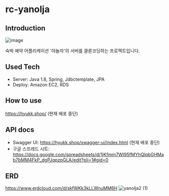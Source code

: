 # rc-yanolja
## Introduction
![image](https://user-images.githubusercontent.com/104749551/218649678-63ef225d-1413-4e0d-9456-23734a803217.png)

숙박 예약 어플리케이션 '야놀자'의 서버를 클론코딩하는 프로젝트입니다.
## Used Tech
- Server: Java 1.8, Spring, Jdbctemplate, JPA 
- Deploy: Amazon EC2, RDS

## How to use
https://hyukk.shop/ (현재 배포 중단)

## API docs
- Swagger UI: https://hyukk.shop/swagger-ui/index.html (현재 배포 중단)
- 구글 스프레드 시트: https://docs.google.com/spreadsheets/d/1jKfmm7WI95fMYhQlqbGHMab7bMM4FkP_dgPJqpzpGLA/edit?pli=1#gid=0

## ERD
https://www.erdcloud.com/d/skfWKk3kLLWnuMM6H
![yanolja2 (1)](https://user-images.githubusercontent.com/104749551/218649732-b051a007-8b09-4e38-be9a-01839ea0d759.png)